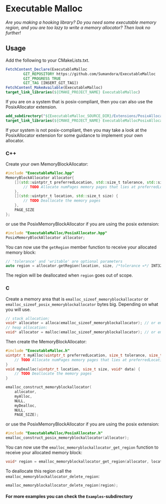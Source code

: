 # Executable Malloc

*Are you making a hooking library? Do you need some executable memory region, and you are too lazy to write a memory allocator? Then look no further!*

## Usage

Add the following to your CMakeLists.txt.
```cmake
FetchContent_Declare(ExecutableMalloc
        GIT_REPOSITORY https://github.com/Sumandora/ExecutableMalloc
        GIT_PROGRESS TRUE
        GIT_TAG [INSERT_GIT_TAG])
FetchContent_MakeAvailable(ExecutableMalloc)
target_link_libraries(${CMAKE_PROJECT_NAME} ExecutableMalloc)
```
If you are on a system that is posix-compliant, then you can also use the PosixAllocator extension.
```cmake
add_subdirectory("${ExecutableMalloc_SOURCE_DIR}/Extensions/PosixAllocator")
target_link_libraries(${CMAKE_PROJECT_NAME} ExecutableMallocPosixAllocator)
```

If your system is not posix-compliant, then you may take a look at the PosixAllocator extension for some guidance to implement your own allocator.

### C++

Create your own MemoryBlockAllocator:
```c++
#include "ExecutableMalloc.hpp"
MemoryBlockAllocator allocator{
	[](std::uintptr_t preferredLocation, std::size_t tolerance, std::size_t numPages, bool writable) {
		// TODO Allocate numPages memory pages that lies at preferredLocation +/- tolerance
	},
	[](std::uintptr_t location, std::size_t size) {
		// TODO Deallocate the memory pages
	},
	PAGE_SIZE
};
```
or use the PosixMemoryBlockAllocator if you are using the posix extension:
```c++
#include "ExecutableMalloc/PosixAllocator.hpp"
PosixMemoryBlockAllocator allocator;
```

You can now use the `getRegion` member function to receive your allocated memory block:
```c++
// 'tolerance' and 'writable' are optional parameters
auto region = allocator.getRegion(location, size, /*tolerance =*/ INT32_MAX, /*writable =*/ true);
```
The region will be deallocated when `region` goes out of scope.

### C

Create a memory area that is `emalloc_sizeof_memoryblockallocator` or `emalloc_sizeof_posix_memoryblockallocator` bytes big. Depending on what you will use.
```c
// stack allocation:
void* allocator = alloca(emalloc_sizeof_memoryblockallocator); // or emalloc_sizeof_posix_memoryblockallocator
// heap allocation:
void* allocator = malloc(emalloc_sizeof_memoryblockallocator); // or emalloc_sizeof_posix_memoryblockallocator
```
Then create the MemoryBlockAllocator:
```c
#include "ExecutableMalloc.h"
uintptr_t myAlloc(uintptr_t preferredLocation, size_t tolerance, size_t numPages, bool writable, void* data) {
	// TODO Allocate numPages memory pages that lies at preferredLocation +/- tolerance
}
void myDealloc(uintptr_t location, size_t size, void* data) {
	// TODO Deallocate the memory pages
}

emalloc_construct_memoryblockallocator(
	allocator,
	myAlloc,
	NULL,
	myDealloc,
	NULL,
	PAGE_SIZE);
```
or use the PosixMemoryBlockAllocator if you are using the posix extension:
```c
#include "ExecutableMalloc/PosixAllocator.h"
emalloc_construct_posix_memoryblockallocator(allocator);
```

You can now use the `emalloc_memoryblockallocator_get_region` function to receive your allocated memory block:
```c
void* region = emalloc_memoryblockallocator_get_region(allocator, location, size, /*tolerance =*/ INT32_MAX, /*writable =*/ true);
```
To deallocate this region call the `emalloc_memoryblockallocator_delete_region`:
```c
emalloc_memoryblockallocator_delete_region(region);
```


#### For more examples you can check the `Examples`-subdirectory